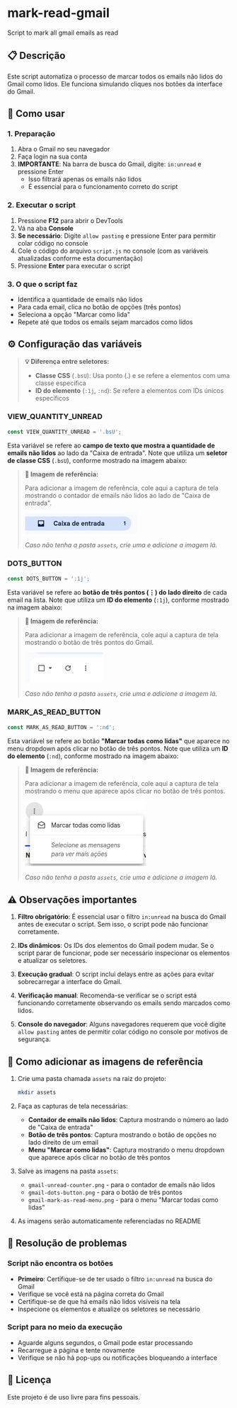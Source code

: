 # mark-read-gmail
Script to mark all gmail emails as read

## 📋 Descrição
Este script automatiza o processo de marcar todos os emails não lidos do Gmail como lidos. Ele funciona simulando cliques nos botões da interface do Gmail.

## 🚀 Como usar

### 1. Preparação
1. Abra o Gmail no seu navegador
2. Faça login na sua conta
3. **IMPORTANTE**: Na barra de busca do Gmail, digite: `in:unread` e pressione Enter
   - Isso filtrará apenas os emails não lidos
   - É essencial para o funcionamento correto do script

### 2. Executar o script
1. Pressione **F12** para abrir o DevTools
2. Vá na aba **Console**
3. **Se necessário**: Digite `allow pasting` e pressione Enter para permitir colar código no console
4. Cole o código do arquivo `script.js` no console (com as variáveis atualizadas conforme esta documentação)
5. Pressione **Enter** para executar o script

### 3. O que o script faz
- Identifica a quantidade de emails não lidos
- Para cada email, clica no botão de opções (três pontos)
- Seleciona a opção "Marcar como lida"
- Repete até que todos os emails sejam marcados como lidos

## ⚙️ Configuração das variáveis

> **💡 Diferença entre seletores:**
> - **Classe CSS** (`.bsU`): Usa ponto (.) e se refere a elementos com uma classe específica
> - **ID do elemento** (`:1j`, `:nd`): Se refere a elementos com IDs únicos específicos

### VIEW_QUANTITY_UNREAD
```javascript
const VIEW_QUANTITY_UNREAD = '.bsU';
```

Esta variável se refere ao **campo de texto que mostra a quantidade de emails não lidos** ao lado da "Caixa de entrada". Note que utiliza um **seletor de classe CSS** (`.bsU`), conforme mostrado na imagem abaixo:

> **📸 Imagem de referência:**
> 
> Para adicionar a imagem de referência, cole aqui a captura de tela mostrando o contador de emails não lidos ao lado de "Caixa de entrada".
> 
> ![Contador de emails não lidos](./assets/gmail-unread-counter.png)
> 
> *Caso não tenha a pasta `assets`, crie uma e adicione a imagem lá.*

### DOTS_BUTTON
```javascript
const DOTS_BUTTON = ':1j';
```

Esta variável se refere ao **botão de três pontos (⋮) do lado direito** de cada email na lista. Note que utiliza um **ID do elemento** (`:1j`), conforme mostrado na imagem abaixo:

> **📸 Imagem de referência:**
> 
> Para adicionar a imagem de referência, cole aqui a captura de tela mostrando o botão de três pontos do Gmail.
> 
> ![Botão de três pontos do Gmail](./assets/gmail-dots-button.png)
> 
> *Caso não tenha a pasta `assets`, crie uma e adicione a imagem lá.*

### MARK_AS_READ_BUTTON
```javascript
const MARK_AS_READ_BUTTON = ':nd';
```

Esta variável se refere ao botão **"Marcar todas como lidas"** que aparece no menu dropdown após clicar no botão de três pontos. Note que utiliza um **ID do elemento** (`:nd`), conforme mostrado na imagem abaixo:

> **📸 Imagem de referência:**
> 
> Para adicionar a imagem de referência, cole aqui a captura de tela mostrando o menu que aparece após clicar no botão de três pontos.
> 
> ![Menu Marcar como lidas](./assets/gmail-mark-as-read-menu.png)
> 
> *Caso não tenha a pasta `assets`, crie uma e adicione a imagem lá.*

## ⚠️ Observações importantes

1. **Filtro obrigatório**: É essencial usar o filtro `in:unread` na busca do Gmail antes de executar o script. Sem isso, o script pode não funcionar corretamente.

2. **IDs dinâmicos**: Os IDs dos elementos do Gmail podem mudar. Se o script parar de funcionar, pode ser necessário inspecionar os elementos e atualizar os seletores.

3. **Execução gradual**: O script inclui delays entre as ações para evitar sobrecarregar a interface do Gmail.

4. **Verificação manual**: Recomenda-se verificar se o script está funcionando corretamente observando os emails sendo marcados como lidos.

5. **Console do navegador**: Alguns navegadores requerem que você digite `allow pasting` antes de permitir colar código no console por motivos de segurança.

## 🔧 Como adicionar as imagens de referência

1. Crie uma pasta chamada `assets` na raiz do projeto:
   ```bash
   mkdir assets
   ```

2. Faça as capturas de tela necessárias:
   - **Contador de emails não lidos**: Captura mostrando o número ao lado de "Caixa de entrada"
   - **Botão de três pontos**: Captura mostrando o botão de opções no lado direito de um email
   - **Menu "Marcar como lidas"**: Captura mostrando o menu dropdown que aparece após clicar no botão de três pontos

3. Salve as imagens na pasta `assets`:
   - `gmail-unread-counter.png` - para o contador de emails não lidos
   - `gmail-dots-button.png` - para o botão de três pontos
   - `gmail-mark-as-read-menu.png` - para o menu "Marcar todas como lidas"

4. As imagens serão automaticamente referenciadas no README

## 🐛 Resolução de problemas

### Script não encontra os botões
- **Primeiro**: Certifique-se de ter usado o filtro `in:unread` na busca do Gmail
- Verifique se você está na página correta do Gmail
- Certifique-se de que há emails não lidos visíveis na tela
- Inspecione os elementos e atualize os seletores se necessário

### Script para no meio da execução
- Aguarde alguns segundos, o Gmail pode estar processando
- Recarregue a página e tente novamente
- Verifique se não há pop-ups ou notificações bloqueando a interface

## 📝 Licença
Este projeto é de uso livre para fins pessoais.
